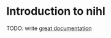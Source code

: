 # Introduction to nihl

TODO: write [great documentation](http://jacobian.org/writing/what-to-write/)
